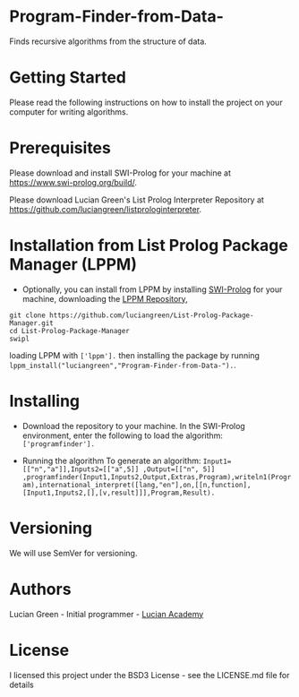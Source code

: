 # Program-Finder-from-Data-
Finds recursive algorithms from the structure of data.

# Getting Started

Please read the following instructions on how to install the project on your computer for writing algorithms.

# Prerequisites

Please download and install SWI-Prolog for your machine at https://www.swi-prolog.org/build/.

Please download Lucian Green's List Prolog Interpreter Repository at https://github.com/luciangreen/listprologinterpreter.


# Installation from List Prolog Package Manager (LPPM)

* Optionally, you can install from LPPM by installing <a href="https://www.swi-prolog.org/build/">SWI-Prolog</a> for your machine, downloading the <a href="https://github.com/luciangreen/List-Prolog-Package-Manager">LPPM Repository</a>,
```
git clone https://github.com/luciangreen/List-Prolog-Package-Manager.git
cd List-Prolog-Package-Manager
swipl
```
loading LPPM with `['lppm'].` then installing the package by running `lppm_install("luciangreen","Program-Finder-from-Data-").`.

# Installing

* Download the repository to your machine.
In the SWI-Prolog environment, enter the following to load the algorithm:
`['programfinder'].`

* Running the algorithm
To generate an algorithm:
`Input1=[["n","a"]],Inputs2=[["a",5]] ,Output=[["n", 5]] ,programfinder(Input1,Inputs2,Output,Extras,Program),writeln1(Program),international_interpret([lang,"en"],on,[[n,function],[Input1,Inputs2,[],[v,result]]],Program,Result).`    

# Versioning

We will use SemVer for versioning.

# Authors

Lucian Green - Initial programmer - <a href="https://www.lucianacademy.com/">Lucian Academy</a>

# License

I licensed this project under the BSD3 License - see the LICENSE.md file for details
